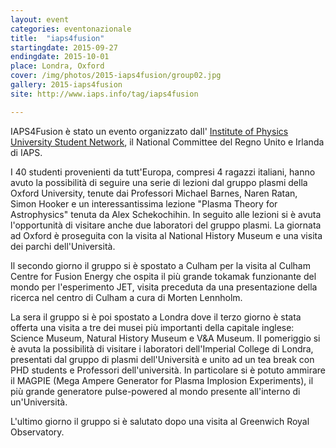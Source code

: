 ```yaml
---
layout: event
categories: eventonazionale
title:  "iaps4fusion"
startingdate: 2015-09-27
endingdate: 2015-10-01
place: Londra, Oxford
cover: /img/photos/2015-iaps4fusion/group02.jpg
gallery: 2015-iaps4fusion
site: http://www.iaps.info/tag/iaps4fusion

---
```


IAPS4Fusion è stato un evento organizzato dall' [Institute of Physics University Student Network](http://www.iop.org/activity/university-student-network/), il National Committee del Regno Unito e Irlanda di IAPS.

I 40 studenti provenienti da tutt'Europa, compresi 4 ragazzi italiani, hanno avuto la possibilità di seguire una serie di lezioni dal gruppo plasmi della Oxford University, tenute dai Professori Michael Barnes, Naren Ratan, Simon Hooker e un interessantissima lezione "Plasma Theory for Astrophysics" tenuta da Alex Schekochihin. In seguito alle lezioni si è avuta l'opportunità di visitare anche due laboratori del gruppo plasmi.
La giornata ad Oxford è proseguita con la visita al National History Museum e una visita dei parchi dell'Università.

Il secondo giorno il gruppo si è spostato a Culham per la visita al Culham Centre for Fusion Energy che ospita il più grande tokamak funzionante del mondo per l'esperimento JET, visita preceduta da una presentazione della ricerca nel centro di Culham a cura di Morten Lennholm.

La sera il gruppo si è poi spostato a Londra dove il terzo giorno è stata offerta una visita a tre dei musei più importanti della capitale inglese: Science Museum, Natural History Museum e V&A Museum.
Il pomeriggio si è avuta la possibilità di visitare i laboratori dell'Imperial College di Londra, presentati dal gruppo di plasmi dell'Università e unito ad un tea break con PHD students e Professori dell'università. In particolare si è potuto ammirare il  MAGPIE (Mega Ampere Generator for Plasma Implosion Experiments), il più grande generatore pulse-powered al mondo presente all'interno di un'Università.

L'ultimo giorno il gruppo si è salutato dopo una visita al Greenwich Royal Observatory.
